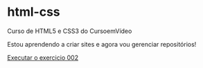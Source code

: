 # html-css
Curso de HTML5 e CSS3 do CursoemVídeo

Estou aprendendo a criar sites e agora vou gerenciar repositórios!

<a href="https://ellen8744.github.io/html-css/exercicios/ex002/index.html">Executar o exercicio 002</a>

